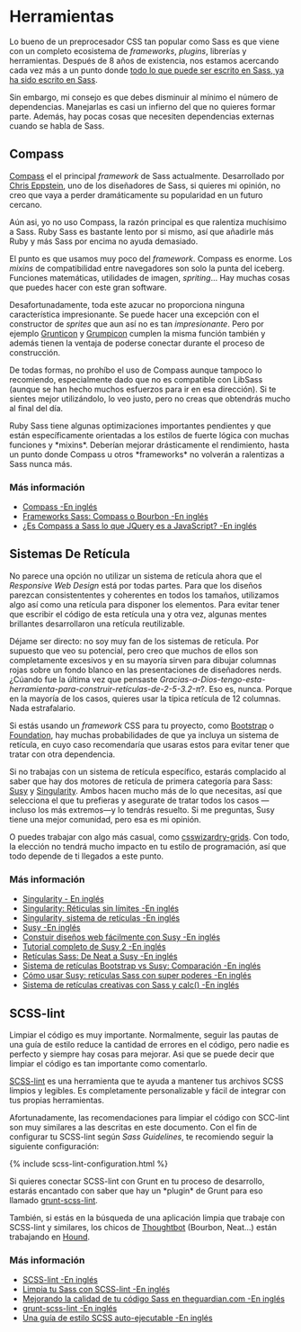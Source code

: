 
# Herramientas

Lo bueno de un preprocesador CSS tan popular como Sass es que viene con un completo ecosistema de *frameworks*, *plugins*, librerías y herramientas. Después de 8 años de existencia, nos estamos acercando cada vez más a un punto donde [todo lo que puede ser escrito en Sass, ya ha sido escrito en Sass](http://hugogiraudel.com/2014/10/27/rethinking-atwoods-law/).

Sin embargo, mi consejo es que debes disminuir al mínimo el número de dependencias. Manejarlas es casi un infierno del que no quieres formar parte. Además, hay pocas cosas que necesiten dependencias externas cuando se habla de Sass.






## Compass

[Compass](http://compass-style.org/) el el principal *framework* de Sass actualmente. Desarrollado por [Chris Eppstein](https://twitter.com/chriseppstein), uno de los diseñadores de Sass, si quieres mi opinión, no creo que vaya a perder dramáticamente su popularidad en un futuro cercano.

Aún asi, yo no uso Compass, la razón principal es que ralentiza muchísimo a Sass. Ruby Sass es bastante lento por si mismo, así que añadirle más Ruby y más Sass por encima no ayuda demasiado.

El punto es que usamos muy poco del *framework*. Compass es enorme. Los *mixins* de compatibilidad entre navegadores son solo la punta del iceberg. Funciones matemáticas, utilidades de imagen, *spriting*... Hay muchas cosas que puedes hacer con este gran software.

Desafortunadamente, toda este azucar no proporciona ninguna característica impresionante. Se puede hacer una excepción con el constructor de *sprites* que aun así no es tan *impresionante*. Pero por ejemplo [Grunticon](https://github.com/filamentgroup/grunticon) y [Grumpicon](http://grumpicon.com/) cumplen la misma función también y además tienen la ventaja de poderse conectar durante el proceso de construcción.

De todas formas, no prohíbo el uso de Compass aunque tampoco lo recomiendo, especialmente dado que no es compatible con LibSass (aunque se han hecho muchos esfuerzos para ir en esa dirección). Si te sientes mejor utilizándolo, lo veo justo, pero no creas que obtendrás mucho al final del día.

<div class="note">
  <p>Ruby Sass tiene algunas optimizaciones importantes pendientes y que están específicamente orientadas a los estilos de fuerte lógica con muchas funciones y *mixins*. Deberían mejorar drásticamente el rendimiento, hasta un punto donde Compass u otros *frameworks* no volverán a ralentizas a Sass nunca más.</p>
</div>



### Más información

* [Compass -En inglés](http://compass-style.org/)
* [Frameworks Sass: Compass o Bourbon -En inglés](http://www.sitepoint.com/compass-or-bourbon-sass-frameworks/)
* [¿Es Compass a Sass lo que JQuery es a JavaScript? -En inglés](http://www.sitepoint.com/compass-sass-jquery-javascript/)






## Sistemas De Retícula

No parece una opción no utilizar un sistema de retícula ahora que el *Responsive Web Design* está por todas partes. Para que los diseños parezcan consistententes y coherentes en todos los tamaños, utilizamos algo así como una retícula para disponer los elementos. Para evitar tener que escribir el código de esta retícula una y otra vez, algunas mentes brillantes desarrollaron una retícula reutilizable.

Déjame ser directo: no soy muy fan de los sistemas de retícula. Por supuesto que veo su potencial, pero creo que muchos de ellos son completamente excesivos y en su mayoría sirven para dibujar columnas rojas sobre un fondo blanco en las presentaciones de diseñadores nerds. ¿Cúando fue la última vez que pensaste *Gracias-a-Dios-tengo-esta-herramienta-para-construir-retículas-de-2-5-3.2-π*?. Eso es, nunca. Porque en la mayoría de los casos, quieres usar la típica retícula de 12 columnas. Nada estrafalario.

Si estás usando un *framework* CSS para tu proyecto, como [Bootstrap](http://getbootstrap.com/) o [Foundation](http://foundation.zurb.com/), hay muchas probabilidades de que ya incluya un sistema de retícula, en cuyo caso recomendaría que usaras estos para evitar tener que tratar con otra dependencia.

Si no trabajas con un sistema de retícula específico, estarás complacido al saber que hay dos motores de retícula de primera categoría para Sass: [Susy](http://susy.oddbird.net/) y [Singularity](http://singularity.gs/). Ambos hacen mucho más de lo que necesitas, así que selecciona el que tu prefieras y asegurate de tratar todos los casos &mdash;incluso los más extremos&mdash;y lo tendrás resuelto. Si me preguntas, Susy tiene una mejor comunidad, pero esa es mi opinión.

O puedes trabajar con algo más casual, como [csswizardry-grids](https://github.com/csswizardry/csswizardry-grids). Con todo, la elección no tendrá mucho impacto en tu estilo de programación, así que todo depende de ti llegados a este punto.


### Más información

* [Singularity - En inglés](http://singularity.gs/)
* [Singularity: Réticulas sin límites -En inglés](http://fourword.fourkitchens.com/article/singularity-grids-without-limits)
* [Singularity, sistema de retículas -En inglés](http://www.mediacurrent.com/blog/singularity-grid-system)
* [Susy -En inglés](http://susy.oddbird.net/)
* [Constuir diseños web fácilmente con Susy -En inglés](http://css-tricks.com/build-web-layouts-easily-susy/)
* [Tutorial completo de Susy 2 -En inglés](http://www.zell-weekeat.com/susy2-tutorial/)
* [Retículas Sass: De Neat a Susy -En inglés](http://www.sitepoint.com/sass-grids-neat-susy/)
* [Sistema de retículas Bootstrap vs Susy: Comparación -En inglés](http://www.sitepoint.com/bootstraps-grid-system-vs-susy-comparison/)
* [Cómo usar Susy: retículas Sass con super poderes -En inglés](http://webdesign.tutsplus.com/tutorials/how-to-use-susy-superpowered-sass-grids--cms-22744)
* [Sistema de retículas creativas con Sass y calc() -En inglés](http://www.sitepoint.com/creative-grid-system-sass-calc/)






## SCSS-lint

Limpiar el código es muy importante. Normalmente, seguir las pautas de una guía de estilo reduce la cantidad de errores en el código, pero nadie es perfecto y siempre hay cosas para mejorar. Asi que se puede decir que limpiar el código es tan importante como comentarlo.


[SCSS-lint](https://github.com/causes/scss-lint) es una herramienta que te ayuda a mantener tus archivos SCSS limpios y legibles. Es completamente personalizable y fácil de integrar con tus propias herramientas.

Afortunadamente, las recomendaciones para limpiar el código con SCC-lint son muy similares a las descritas en este documento. Con el fin de configurar tu SCSS-lint según *Sass Guidelines*, te recomiendo seguir la siguiente configuración:

{% include scss-lint-configuration.html %}

<div class="note">
  <p>Si quieres conectar SCSS-lint con Grunt en tu proceso de desarrollo, estarás encantado con saber que hay un *plugin* de Grunt para eso llamado <a href="https://github.com/ahmednuaman/grunt-scss-lint">grunt-scss-lint</a>.</p>
  <p>También, si estás en la búsqueda de una aplicación limpia que trabaje con SCSS-lint y similares, los chicos de <a href="http://thoughtbot.com/">Thoughtbot</a> (Bourbon, Neat...) están trabajando en <a href="https://houndci.com/">Hound</a>.</p>
</div>



### Más información

* [SCSS-lint -En inglés](https://github.com/causes/scss-lint)
* [Limpia tu Sass con SCSS-lint -En inglés](http://blog.martinhujer.cz/clean-up-your-sass-with-scss-lint/)
* [Mejorando la calidad de tu código Sass en theguardian.com -En inglés](http://www.theguardian.com/info/developer-blog/2014/may/13/improving-sass-code-quality-on-theguardiancom)
* [grunt-scss-lint -En inglés](https://github.com/ahmednuaman/grunt-scss-lint)
* [Una guía de estilo SCSS auto-ejecutable -En inglés](http://davidtheclark.com/scss-lint-styleguide/)
